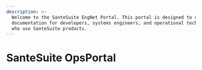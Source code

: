 ```yaml
---
description: >-
  Welcome to the SanteSuite EngNet Portal. This portal is designed to capture
  documentation for developers, systems engineers, and operational technologists
  who use SanteSuite products.
---
```


# SanteSuite OpsPortal

